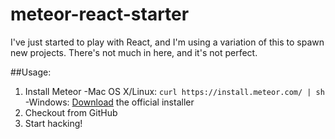 # meteor-react-starter
I've just started to play with React, and I'm using a variation of this to spawn new projects. There's not much in here, and it's not perfect.

##Usage:
1. Install Meteor
-Mac OS X/Linux: `curl https://install.meteor.com/ | sh`
-Windows: [Download](https://install.meteor.com/windows) the official installer
2. Checkout from GitHub
3. Start hacking!